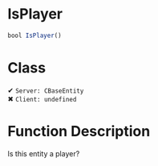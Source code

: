 # IsPlayer
```js	
bool IsPlayer()
```
# Class
✔ `Server: CBaseEntity`  
✖ `Client: undefined`  

# Function Description
Is this entity a player?
